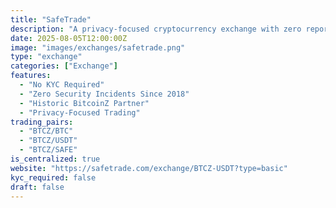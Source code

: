 ```yaml
---
title: "SafeTrade"
description: "A privacy-focused cryptocurrency exchange with zero reported security incidents since 2018. SafeTrade was the first exchange to list BitcoinZ, creating a historic partnership built on trust and shared values."
date: 2025-08-05T12:00:00Z
image: "images/exchanges/safetrade.png"
type: "exchange"
categories: ["Exchange"]
features:
  - "No KYC Required"
  - "Zero Security Incidents Since 2018"
  - "Historic BitcoinZ Partner"
  - "Privacy-Focused Trading"
trading_pairs:
  - "BTCZ/BTC"
  - "BTCZ/USDT"
  - "BTCZ/SAFE"
is_centralized: true
website: "https://safetrade.com/exchange/BTCZ-USDT?type=basic"
kyc_required: false
draft: false
---
```

